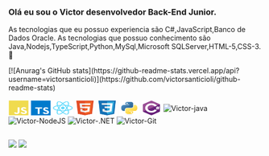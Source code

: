 ### Olá eu sou o Victor desenvolvedor Back-End Junior.
As tecnologias que eu possuo experiencia são C#,JavaScript,Banco de Dados Oracle.
As tecnologias que possuo conhecimento são Java,Nodejs,TypeScript,Python,MySql,Microsoft SQLServer,HTML-5,CSS-3.
👋

<!--
**victorsanticioli/victorsanticioli** is a ✨ _special_ ✨ repository because its `README.md` (this file) appears on your GitHub profile.

Here are some ideas to get you started:

- 🔭 Hoje trabalho com Back-End.
- 🌱 Estudando nodeJS,C#,Java,JavaScript,SQL,Phyton.
- 📫 Contate-me no email: santicioliv@gmail.com
- 😄 Pronouns: Ele/Dele
-->
<div>
  <!-- GithubStats -->
  [![Anurag's GitHub stats](https://github-readme-stats.vercel.app/api?username=victorsanticioli)](https://github.com/victorsanticioli/github-readme-stats)



</div>

<div style="display: inline_block"><br>
  <img align="center" alt="Victor-Js" height="30" width="40" src="https://raw.githubusercontent.com/devicons/devicon/master/icons/javascript/javascript-plain.svg">
  <img align="center" alt="Victor-Ts" height="30" width="40" src="https://raw.githubusercontent.com/devicons/devicon/master/icons/typescript/typescript-plain.svg">
  <img align="center" alt="Victor-React" height="30" width="40" src="https://raw.githubusercontent.com/devicons/devicon/master/icons/react/react-original.svg">
  <img align="center" alt="Victor-HTML" height="30" width="40" src="https://raw.githubusercontent.com/devicons/devicon/master/icons/html5/html5-original.svg">
  <img align="center" alt="Victor-CSS" height="30" width="40" src="https://raw.githubusercontent.com/devicons/devicon/master/icons/css3/css3-original.svg">
  <img align="center" alt="Victor-Python" height="30" width="40" src="https://raw.githubusercontent.com/devicons/devicon/master/icons/python/python-original.svg">
  <img align="center" alt="Victor-Csharp" height="30" width="40" src="https://raw.githubusercontent.com/devicons/devicon/master/icons/csharp/csharp-original.svg">
  <img align="center" alt="Victor-java" height="30" width="40" <img src="https://cdn.jsdelivr.net/gh/devicons/devicon@latest/icons/java/java-plain-wordmark.svg" />
  <img align="center" alt="Victor-NodeJS" height="30" width="40" <img src="https://cdn.jsdelivr.net/gh/devicons/devicon@latest/icons/nodejs/nodejs-original-wordmark.svg" />
  <img align="center" alt="Victor-.NET" height="30" width="40" <img src="https://cdn.jsdelivr.net/gh/devicons/devicon@latest/icons/dotnetcore/dotnetcore-original.svg" />
  <img align="center" alt="Victor-Git" height="30" width="40" <img src="https://cdn.jsdelivr.net/gh/devicons/devicon@latest/icons/git/git-original.svg" />
  
          
</div>


  ##

<div>
   <a href=https://www.linkedin.com/in/victor-luis-santicioli-6bb395167/ target="_blank"><img src="https://img.shields.io/badge/-LinkedIn-%230077B5?style=for-the-badge&logo=linkedin&logoColor=white" target="_blank"></a> 
   <a href = "mailto:santicioliv@gmail.com"><img src="https://img.shields.io/badge/-Gmail-%23333?style=for-the-badge&logo=gmail&logoColor=white" target="_blank"></a>
</div>



